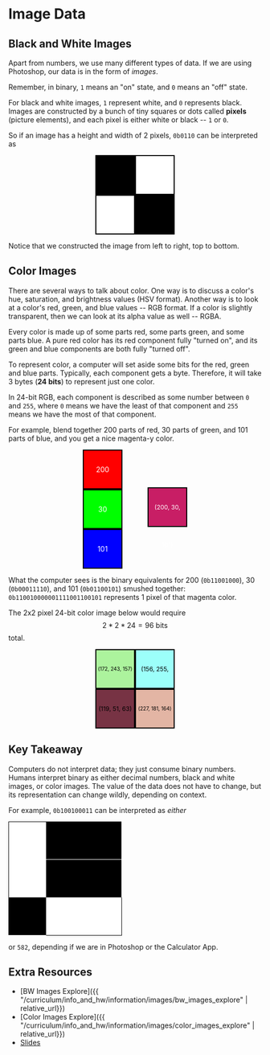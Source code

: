# Image Data

## Black and White Images

Apart from numbers, we use many different types of data. If we are using Photoshop, our data is in the form of *images*.

Remember, in binary, `1` means an "on" state, and `0` means an "off" state.

For black and white images, `1` represent white, and `0` represents black. Images are constructed by a bunch of tiny squares or dots called **pixels** (picture elements), and each pixel is either white or black -- `1` or `0`.

So if an image has a height and width of 2 pixels, `0b0110` can be interpreted as

<style>
    :root {
        --bw-image-sq-size: 75px;
    }
</style>

<div style="position: relative; display: grid; grid-template-columns: 1fr 1fr; grid-gap: 0px;">
    <div style="width: var(--bw-image-sq-size); height: var(--bw-image-sq-size); background: black; border: 2px solid black; margin-left:auto;"></div>
    <div style="width: var(--bw-image-sq-size); height: var(--bw-image-sq-size); background: white; border: 2px solid black;"></div>
    <div style="width: var(--bw-image-sq-size); height: var(--bw-image-sq-size); background: white; border: 2px solid black; margin-left:auto;"></div>
    <div style="width: var(--bw-image-sq-size); height: var(--bw-image-sq-size); background: black; border: 2px solid black;"></div>
</div>

Notice that we constructed the image from left to right, top to bottom.

## Color Images

There are several ways to talk about color. One way is to discuss a color's hue, saturation, and brightness values (HSV format). Another way is to look at a color's red, green, and blue values -- RGB format. If a color is slightly transparent, then we can look at its alpha value as well -- RGBA.

Every color is made up of some parts red, some parts green, and some parts blue. A pure red color has its red component fully "turned on", and its green and blue components are both fully "turned off".

To represent color, a computer will set aside some bits for the red, green and blue parts. Typically, each component gets a byte. Therefore, it will take 3 bytes (**24 bits**) to represent just one color.

In 24-bit RGB, each component is described as some number between `0` and `255`, where `0` means we have the least of that component and `255` means we have the most of that component.

For example, blend together 200 parts of red, 30 parts of green, and 101 parts of blue, and you get a nice magenta-y color.

<div style="position: relative; display: grid; grid-template-columns: 1fr 1fr; grid-gap: 0px;">
<div>
    <div style="width: var(--bw-image-sq-size); height: var(--bw-image-sq-size); margin-right: 25px; margin-left: auto; background: #FF0000; border: 2px solid black; text-align: center; line-height: var(--bw-image-sq-size); color: white;">200</div>
    <div style="width: var(--bw-image-sq-size); height: var(--bw-image-sq-size); margin-right: 25px; margin-left: auto; background: #00FF00; border: 2px solid black; text-align: center; line-height: var(--bw-image-sq-size); color: white;">30</div>
    <div style="width: var(--bw-image-sq-size); height: var(--bw-image-sq-size); margin-right: 25px; margin-left: auto; background: #0000FF; border: 2px solid black; text-align: center; line-height: var(--bw-image-sq-size); color: white;">101</div>
</div>

<div>
    <div style="width: var(--bw-image-sq-size); height: var(--bw-image-sq-size);"></div>
    <div style="width: var(--bw-image-sq-size); height: var(--bw-image-sq-size); margin-right: auto; margin-left: 25px; background: #c81e65; border: 2px solid black; font-size: 12px; text-align: center; line-height: var(--bw-image-sq-size); color: white;">(200, 30, 101)</div>
</div>

</div>

What the computer sees is the binary equivalents for 200 (`0b11001000`), 30 (`0b00011110`), and 101 (`0b01100101`) smushed together:
`0b110010000001111001100101` represents 1 pixel of that magenta color.

The 2x2 pixel 24-bit color image below would require $$2*2*24 = 96 \text{ bits}$$ total.

<div style="position: relative; display: grid; grid-template-columns: 1fr 1fr; grid-gap: 0px;">

<div style="width: var(--bw-image-sq-size); height: var(--bw-image-sq-size); margin-left: auto; background: #ACF39D; border: 2px solid black; text-align: center; font-size: 10px; line-height: var(--bw-image-sq-size); color: black;">(172, 243, 157)</div>
<div style="width: var(--bw-image-sq-size); height: var(--bw-image-sq-size); margin-right: auto; background: #9cfffa; border: 2px solid black; text-align: center; font-size: 12px; line-height: var(--bw-image-sq-size); color: black;">(156, 255, 250)</div>
<div style="width: var(--bw-image-sq-size); height: var(--bw-image-sq-size); margin-left: auto; background: #773344; border: 2px solid black; text-align: center; font-size: 12px; line-height: var(--bw-image-sq-size); color: black;">(119, 51, 63)</div>

<div style="width: var(--bw-image-sq-size); height: var(--bw-image-sq-size); margin-right: auto; background: #E3B5A4; border: 2px solid black; text-align: center; font-size: 10px; line-height: var(--bw-image-sq-size); color: black;">(227, 181, 164)</div>

</div>

## **Key Takeaway**

Computers do not interpret data; they just consume binary numbers. Humans interpret binary as either decimal numbers, black and white images, or color images. The value of the data does not have to change, but its representation can change wildly, depending on context.

For example, `0b100100011` can be interpreted as *either*

<div style="position: relative; display: grid; grid-template-columns: var(--bw-image-sq-size) var(--bw-image-sq-size) var(--bw-image-sq-size); grid-gap: 0px;">
    <div style="width: var(--bw-image-sq-size); height: var(--bw-image-sq-size); background: white; border-left: 1px solid black; border-top: 1px solid black;"></div>
    <div style="width: var(--bw-image-sq-size); height: var(--bw-image-sq-size); background: black;"></div>
    <div style="width: var(--bw-image-sq-size); height: var(--bw-image-sq-size); background: black;"></div>
    <div style="width: var(--bw-image-sq-size); height: var(--bw-image-sq-size); background: white; border-left: 1px solid black;"></div>
    <div style="width: var(--bw-image-sq-size); height: var(--bw-image-sq-size); background: black;"></div>
    <div style="width: var(--bw-image-sq-size); height: var(--bw-image-sq-size); background: black;"></div>
    <div style="width: var(--bw-image-sq-size); height: var(--bw-image-sq-size); background: black;"></div>
    <div style="width: var(--bw-image-sq-size); height: var(--bw-image-sq-size); background: white; border-bottom: 1px solid black;"></div>
    <div style="width: var(--bw-image-sq-size); height: var(--bw-image-sq-size); background: white; border-bottom: 1px solid black; border-right: 1px solid black;"></div>
</div>

or `582`, depending if we are in Photoshop or the Calculator App.

## Extra Resources

* [BW Images Explore]({{ "/curriculum/info_and_hw/information/images/bw_images_explore" | relative_url}})
* [Color Images Explore]({{ "/curriculum/info_and_hw/information/images/color_images_explore" | relative_url}})
* <a href="https://docs.google.com/viewer?url=https://github.com/APCSP-SLCA/slides/raw/main/images/slides.pdf" target="_blank">Slides</a>
